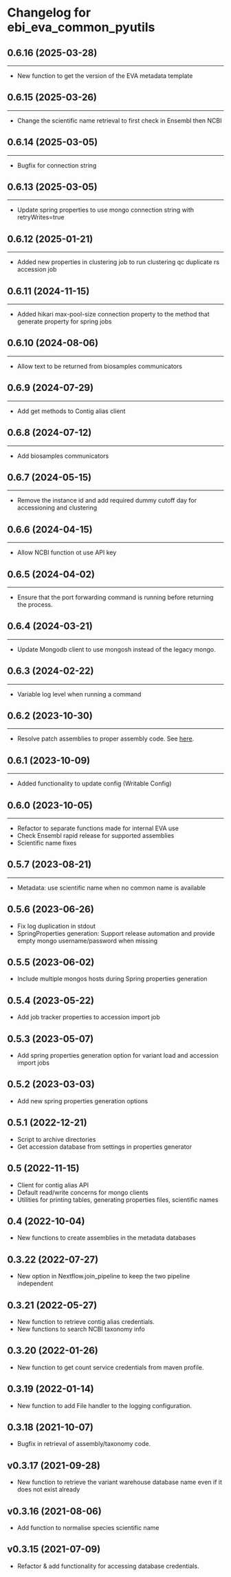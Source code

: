 
Changelog for ebi_eva_common_pyutils
===========================

## 0.6.16 (2025-03-28)
----------------------

- New function to get the version of the EVA metadata template


## 0.6.15 (2025-03-26)
----------------------

- Change the scientific name retrieval to first check in Ensembl then NCBI


## 0.6.14 (2025-03-05)
----------------------

- Bugfix for connection string


## 0.6.13 (2025-03-05)
----------------------

- Update spring properties to use mongo connection string with retryWrites=true

## 0.6.12 (2025-01-21)
----------------------

- Added new properties in clustering job to run clustering qc duplicate rs accession job


## 0.6.11 (2024-11-15)
----------------------

- Added hikari max-pool-size connection property to the method that generate property for spring jobs


## 0.6.10 (2024-08-06)
----------------------

- Allow text to be returned from biosamples communicators 


## 0.6.9 (2024-07-29)
---------------------

- Add get methods to Contig alias client

## 0.6.8 (2024-07-12)
---------------------

- Add biosamples communicators 


## 0.6.7 (2024-05-15)
---------------------

- Remove the instance id and add required dummy cutoff day for accessioning and clustering 


## 0.6.6 (2024-04-15)
---------------------

- Allow NCBI function ot use API key


## 0.6.5 (2024-04-02)
---------------------

- Ensure that the port forwarding command is running before returning the process.


## 0.6.4 (2024-03-21)
---------------------

- Update Mongodb client to use mongosh instead of the legacy mongo.

## 0.6.3 (2024-02-22)
---------------------

- Variable log level when running a command


## 0.6.2 (2023-10-30)
---------------------

- Resolve patch assemblies to proper assembly code. See [here](https://github.com/EBIvariation/eva-common-pyutils/pull/50/files).


## 0.6.1 (2023-10-09)
---------------------

- Added functionality to update config (Writable Config)


## 0.6.0 (2023-10-05)
---------------------

- Refactor to separate functions made for internal EVA use
- Check Ensembl rapid release for supported assemblies 
- Scientific name fixes 


## 0.5.7 (2023-08-21)
---------------------

- Metadata: use scientific name when no common name is available

0.5.6 (2023-06-26)
----------------

- Fix log duplication in stdout
- SpringProperties generation: Support release automation and provide empty mongo username/password when missing

0.5.5 (2023-06-02)
----------------

- Include multiple mongos hosts during Spring properties generation

0.5.4 (2023-05-22)
----------------

- Add job tracker properties to accession import job

0.5.3 (2023-05-07)
----------------

- Add spring properties generation option for variant load and accession import jobs

0.5.2 (2023-03-03)
----------------

- Add new spring properties generation options

0.5.1 (2022-12-21)
----------------

- Script to archive directories
- Get accession database from settings in properties generator

0.5 (2022-11-15)
----------------

- Client for contig alias API
- Default read/write concerns for mongo clients
- Utilities for printing tables, generating properties files, scientific names

0.4 (2022-10-04)
----------------

- New functions to create assemblies in the metadata databases


0.3.22 (2022-07-27)
-------------------

- New option in Nextflow.join_pipeline to keep the two pipeline independent

0.3.21 (2022-05-27)
-------------------

- New function to retrieve contig alias credentials.
- New functions to search NCBI taxonomy info

0.3.20 (2022-01-26)
-------------------

- New function to get count service credentials from maven profile.


0.3.19 (2022-01-14)
-------------------

- New function to add File handler to the logging configuration.


0.3.18 (2021-10-07)
-------------------

- Bugfix in retrieval of assembly/taxonomy code.


v0.3.17 (2021-09-28)
-----------------

 - New function to retrieve the variant warehouse database name even if it does not exist already

v0.3.16 (2021-08-06)
-----------------

 - Add function to normalise species scientific name


v0.3.15 (2021-07-09)
-------------------

 - Refactor & add functionality for accessing database credentials.

